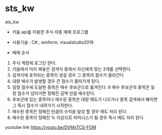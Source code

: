 # sts_kw
ats_kw

* 키움 api를 이용한 주식 자동 매매 프로그램

* 사용기술 : C# , winform, visualstudio2019

* 매매 순서
1. 주식 계정에 로그인 한다.
2. 키움에서 미리 짜놓은 검색식 중에서 자신에게 맞는 3개를 선택한다.
3. 검색식에 포착되는 종목이 생길 경우 그 종목의 점수가 올라간다
4. 대량 매수가 발생할 경우 큰 점수가 올라가게 된다.
5. 일정 점수에 도달한 종목은 매수 후보군으로 옮겨진다.
6 매수 후보군의 종목은 일정 점수가 넘어가면 정해진 금액 만큼 매수된다.
7. 후보군에 있는 종목이나 매수된 종목은 대량 매도가 나오거나 종목 검색에서 빠지면
  그 즉시 점수가 내려가기 시작한다.
8. 매수된 종목은 정해진 만큼의 수익을 달성 할 경우 매도 처리 된다.
9. 매수된 종목이 정해진 % 이상으로 마이너스가 될 경우 즉시 매도 처리 된다.

youtube link
https://youtu.be/DVMxTCS-FGM
